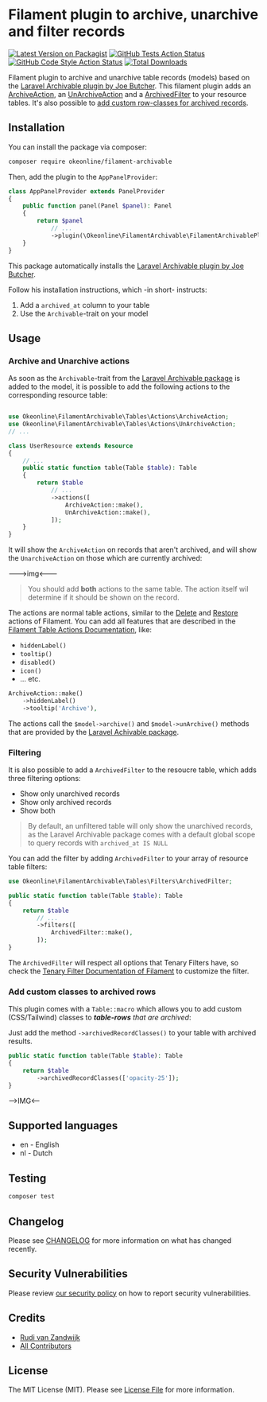 # Filament plugin to archive, unarchive and filter records

[![Latest Version on Packagist](https://img.shields.io/packagist/v/okeonline/filament-archivable.svg?style=flat-square)](https://packagist.org/packages/okeonline/filament-archivable)
[![GitHub Tests Action Status](https://img.shields.io/github/actions/workflow/status/okeonline/filament-archivable/run-tests.yml?branch=main&label=tests&style=flat-square)](https://github.com/okeonline/filament-archivable/actions?query=workflow%3Arun-tests+branch%3Amain)
[![GitHub Code Style Action Status](https://img.shields.io/github/actions/workflow/status/okeonline/filament-archivable/fix-php-code-style-issues.yml?branch=main&label=code%20style&style=flat-square)](https://github.com/okeonline/filament-archivable/actions?query=workflow%3A"Fix+PHP+code+style+issues"+branch%3Amain)
[![Total Downloads](https://img.shields.io/packagist/dt/okeonline/filament-archivable.svg?style=flat-square)](https://packagist.org/packages/okeonline/filament-archivable)

Filament plugin to archive and unarchive table records (models) based on the [Laravel Archivable plugin by Joe Butcher](https://github.com/joelbutcher/laravel-archivable). This filament plugin adds an [ArchiveAction](#archiveunarchive-actions), an [UnArchiveAction](#archiveunarchive-actions) and a [ArchivedFilter](#filtering) to your resource tables. It's also possible to [add custom row-classes for archived records](#add-custom-classes-to-archived-rows).

## Installation

You can install the package via composer:

```bash
composer require okeonline/filament-archivable
```

Then, add the plugin to the ```AppPanelProvider```:

```php
class AppPanelProvider extends PanelProvider
{
    public function panel(Panel $panel): Panel
    {
        return $panel
            // ...
            ->plugin(\Okeonline\FilamentArchivable\FilamentArchivablePlugin::make());
    }
}
```

This package automatically installs the [Laravel Archivable plugin by Joe Butcher](https://github.com/joelbutcher/laravel-archivable).

Follow his installation instructions, which -in short- instructs:

1) Add a ```archived_at``` column to your table
2) Use the ```Archivable```-trait on your model

## Usage

### Archive and Unarchive actions
As soon as the ```Archivable```-trait from the [Laravel Archivable package](#installation) is added to the model, it is possible to add the following actions to the corresponding resource table:

```php

use Okeonline\FilamentArchivable\Tables\Actions\ArchiveAction;
use Okeonline\FilamentArchivable\Tables\Actions\UnArchiveAction;
// ...

class UserResource extends Resource
{
    // ...
    public static function table(Table $table): Table
    {
        return $table
            // ...
            ->actions([
                ArchiveAction::make(),
                UnArchiveAction::make(),
            ]);
    }
}
```

It will show the ```ArchiveAction``` on records that aren't archived, and will show the ```UnarchiveAction``` on those which are currently archived:


--->img<---

> You should add **both** actions to the same table. The action itself wil determine if it should be shown on the record.

The actions are normal table actions, similar to the [Delete](https://filamentphp.com/docs/3.x/actions/prebuilt-actions/delete) and [Restore](https://filamentphp.com/docs/3.x/actions/prebuilt-actions/restore) actions of Filament. You can add all features that are described in the [Filament Table Actions Documentation](https://filamentphp.com/docs/3.x/tables/actions), like:

- ```hiddenLabel()```
- ```tooltip()```
- ```disabled()```
- ```icon()```
- ... etc.

```php
ArchiveAction::make()
    ->hiddenLabel()
    ->tooltip('Archive'),
```

The actions call the ```$model->archive()```  and ```$model->unArchive()``` methods that are provided by the [Laravel Achivable package](https://github.com/joelbutcher/laravel-archivable?tab=readme-ov-file#extensions).

### Filtering

It is also possible to add a ```ArchivedFilter``` to the resoucre table, which adds three filtering options:
- Show only unarchived records
- Show only archived records
- Show both
   
> By default, an unfiltered table will only show the unarchived records, as the Laravel Archivable package comes with a default global scope to query records with ```archived_at IS NULL```

You can add the filter by adding ```ArchivedFilter``` to your array of resource table filters:

```php
use Okeonline\FilamentArchivable\Tables\Filters\ArchivedFilter;

public static function table(Table $table): Table
{
    return $table
        // ...
        ->filters([
            ArchivedFilter::make(),
        ]);
}
```

The ```ArchivedFilter``` will respect all options that Tenary Filters have, so check the [Tenary Filter Documentation of Filament](https://filamentphp.com/docs/3.x/tables/filters/ternary) to customize the filter.

### Add custom classes to archived rows

This plugin comes with a ```Table::macro``` which allows you to add custom (CSS/Tailwind) classes to ***table-rows** that are archived*:

Just add the method ```->archivedRecordClasses()``` to your table with archived results.

```php
public static function table(Table $table): Table
{
    return $table
        ->archivedRecordClasses(['opacity-25']);
}
```

-->IMG<--

## Supported languages

- en - English
- nl - Dutch

## Testing

```bash
composer test
```

## Changelog

Please see [CHANGELOG](CHANGELOG.md) for more information on what has changed recently.

## Security Vulnerabilities

Please review [our security policy](../../security/policy) on how to report security vulnerabilities.

## Credits

- [Rudi van Zandwijk](https://github.com/rvzug)
- [All Contributors](../../contributors)

## License

The MIT License (MIT). Please see [License File](LICENSE.md) for more information.
